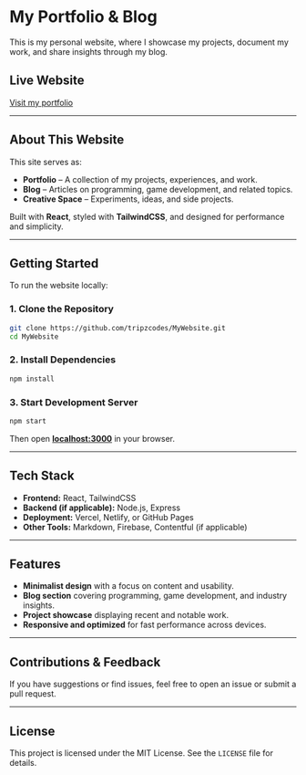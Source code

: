 # My Portfolio & Blog

This is my personal website, where I showcase my projects, document my work, and share insights through my blog.

## Live Website
[Visit my portfolio](tripz.cc)

---

## About This Website
This site serves as:
- **Portfolio** – A collection of my projects, experiences, and work.
- **Blog** – Articles on programming, game development, and related topics.
- **Creative Space** – Experiments, ideas, and side projects.

Built with **React**, styled with **TailwindCSS**, and designed for performance and simplicity.

---

## Getting Started

To run the website locally:

### 1. Clone the Repository
```sh
git clone https://github.com/tripzcodes/MyWebsite.git
cd MyWebsite
```

### 2. Install Dependencies
```sh
npm install
```

### 3. Start Development Server
```sh
npm start
```
Then open **[localhost:3000](http://localhost:3000)** in your browser.

---

## Tech Stack
- **Frontend:** React, TailwindCSS
- **Backend (if applicable):** Node.js, Express
- **Deployment:** Vercel, Netlify, or GitHub Pages
- **Other Tools:** Markdown, Firebase, Contentful (if applicable)

---

## Features
- **Minimalist design** with a focus on content and usability.
- **Blog section** covering programming, game development, and industry insights.
- **Project showcase** displaying recent and notable work.
- **Responsive and optimized** for fast performance across devices.

---

## Contributions & Feedback
If you have suggestions or find issues, feel free to open an issue or submit a pull request.

---

## License
This project is licensed under the MIT License. See the `LICENSE` file for details.

